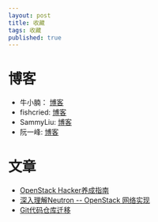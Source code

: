 ```yaml
---
layout: post
title: 收藏
tags: 收藏
published: true
---
```


# 博客
- 牛小腩： [博客](http://niusmallnan.github.io/_build/html/)
- fishcried: [博客](http://fishcried.com/)
- SammyLiu: [博客](http://www.cnblogs.com/sammyliu/)
- 阮一峰: [博客](http://www.ruanyifeng.com/blog/)

# 文章
- [OpenStack Hacker养成指南](https://www.ustack.com/blog/OpenStack_hacker/)
- [深入理解Neutron -- OpenStack 网络实现](https://www.gitbook.com/book/yeasy/openstack_understand_neutron/details)
- [Git代码仓库迁移](http://www.07net01.com/2015/09/933800.html)
